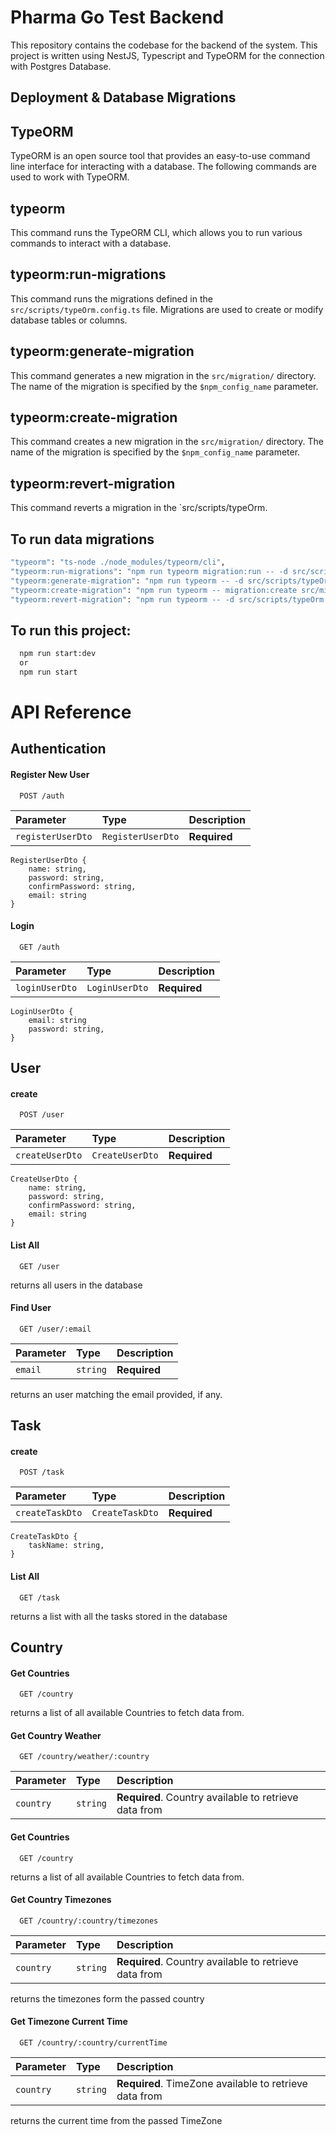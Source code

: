 

# Pharma Go Test Backend

This repository contains the codebase for the backend of the system. This project is written using NestJS,  Typescript and TypeORM for the connection with Postgres Database.


## Deployment & Database Migrations

## TypeORM

TypeORM is an open source tool that provides an easy-to-use command line interface for interacting with a database. The following commands are used to work with TypeORM.

## typeorm

This command runs the TypeORM CLI, which allows you to run various commands to interact with a database. 

## typeorm:run-migrations 

This command runs the migrations defined in the `src/scripts/typeOrm.config.ts` file. Migrations are used to create or modify database tables or columns.

## typeorm:generate-migration

This command generates a new migration in the `src/migration/` directory. The name of the migration is specified by the `$npm_config_name` parameter.

## typeorm:create-migration

This command creates a new migration in the `src/migration/` directory. The name of the migration is specified by the `$npm_config_name` parameter.

## typeorm:revert-migration

This command reverts a migration in the `src/scripts/typeOrm.
## To run data migrations
``` bash
"typeorm": "ts-node ./node_modules/typeorm/cli",
"typeorm:run-migrations": "npm run typeorm migration:run -- -d src/scripts/typeOrm.config.ts",
"typeorm:generate-migration": "npm run typeorm -- -d src/scripts/typeOrm.config.ts migration:generate src/migration/$npm_config_name",
"typeorm:create-migration": "npm run typeorm -- migration:create src/migration/$npm_config_name",
"typeorm:revert-migration": "npm run typeorm -- -d src/scripts/typeOrm.config.ts migration:revert"
```
## To run this project:

```bash
  npm run start:dev 
  or
  npm run start
```


# API Reference
## Authentication
#### Register New User

```http
  POST /auth
```

| Parameter | Type     | Description                |
| :-------- | :------- | :------------------------- |
| `registerUserDto` | `RegisterUserDto` | **Required** |

```
RegisterUserDto {
    name: string,
    password: string,
    confirmPassword: string,
    email: string
}
```
#### Login

```http
  GET /auth
```

| Parameter | Type     | Description                       |
| :-------- | :------- | :-------------------------------- |
| `loginUserDto`      | `LoginUserDto` | **Required** |

```
LoginUserDto {
    email: string
    password: string,
}
```
## User
#### create

```http
  POST /user
```

| Parameter | Type     | Description                |
| :-------- | :------- | :------------------------- |
| `createUserDto` | `CreateUserDto` | **Required** |

```
CreateUserDto {
    name: string,
    password: string,
    confirmPassword: string,
    email: string
}
```
#### List All

```http
  GET /user
```
returns all users in the database
#### Find User

```http
  GET /user/:email
```

| Parameter | Type     | Description                       |
| :-------- | :------- | :-------------------------------- |
| `email`      | `string` | **Required** |

returns an user matching the email provided, if any.
## Task
#### create

```http
  POST /task
```

| Parameter | Type     | Description                |
| :-------- | :------- | :------------------------- |
| `createTaskDto` | `CreateTaskDto` | **Required** |

```
CreateTaskDto {
    taskName: string,
}
```
#### List All

```http
  GET /task
```
returns a list with all the tasks stored in the database

## Country
#### Get Countries

```http
  GET /country
```
returns a list of all available Countries to fetch data from.

#### Get Country Weather

```http
  GET /country/weather/:country
```

| Parameter | Type     | Description                |
| :-------- | :------- | :------------------------- |
| `country` | `string` | **Required**.  Country available to retrieve data from |

#### Get Countries

```http
  GET /country
```
returns a list of all available Countries to fetch data from.

#### Get Country Timezones

```http
  GET /country/:country/timezones
```

| Parameter | Type     | Description                |
| :-------- | :------- | :------------------------- |
| `country` | `string` | **Required**.  Country available to retrieve data from |

returns the timezones form the passed country

#### Get Timezone Current Time

```http
  GET /country/:country/currentTime
```

| Parameter | Type     | Description                |
| :-------- | :------- | :------------------------- |
| `country` | `string` | **Required**.  TimeZone available to retrieve data from |

returns the current time from the passed TimeZone


